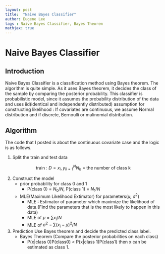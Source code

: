 ```yaml
---
layout: post
title:  "Naive Bayes Classifier"
author: Eugene Lee
tags : Naive Bayes Classifier, Bayes Theorem
mathjax: true
---
```


# Naive Bayes Classifier

## Introduction
Naive Bayes Classifier is a classification method using Bayes theorem. The algorithm is quite simple. As it uses Bayes theorem, it decides the class of the sample by comparing the posterior probability. This classifier is probabilistic model, since it assumes the probability distribution of the data and uses iid(identical and independently distributed) assumption for constructing likelihood : If covariates are continuous, we assume Normal distribution and if discrete, Bernoulli or mulinomial distribution.

## Algorithm
The code that I posted is about the continuous covariate case and the logic is as follows.

1. Split the train and test data

$$
\text{train : }D = {x_i,y_i}^{N}_{i=1}
N_k\text{ = the number of class k}
$$

2. Construct the model
	- prior probability for class 0 and 1
		* P(class 0) = $N_0/N$, P(class 1) = $N_1/N$
	- MLE(Maximum Likelihood Extimator) for parameters($\mu$, $\sigma^2$)
		* MLE : Estimator of parameter which maximize the likelihood of data.(Find the parameters that is the most likely to happen in this data)
		* MLE of $\mu$ = $\sum x_i / N$
		* MLE of $\sigma^2$ = $\sum(x_i - \mu)^2 / N$
3. Prediction
	Use Bayes theorem and decide the predicted class label.
    - Bayes Theorem (Compare the posterior probabilities on each class)
		* P(x|class 0)P(class0) < P(x|class 1)P(class1) then x can be estimated as class 1.

